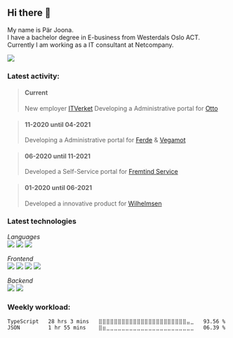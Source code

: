 ## Hi there 👋

My name is Pär Joona.  
I have a bachelor degree in E-business from Westerdals Oslo ACT.  
Currently I am working as a IT consultant at Netcompany.
 
<a href="https://www.linkedin.com/in/p%C3%A4r-joona-63764216a">
  <img src="https://img.shields.io/badge/linkedin-0077B5.svg?style=for-the-badge&logo=linkedin&logoColor=white"/>
</a>

### Latest activity:
> #### Current 
> New employer [ITVerket](https://www.itverket.no/)
> Developing a Administrative portal for [Otto](https://www.otto.no/)

> #### 11-2020 until 04-2021 
> Developing a Administrative portal for [Ferde](https://ferde.no/) & [Vegamot](https://www.vegamot.no/)

> #### 06-2020 until 11-2021
> Developed a Self-Service portal for [Fremtind Service](https://fremtindservice.no/)

> #### 01-2020 until 06-2021
> Developed a innovative product for [Wilhelmsen](https://www.wilhelmsen.com/)

### Latest technologies
*Languages*  
<img src="https://img.shields.io/badge/-Typescript-313131?style=for-the-badge&logo=Typescript&logoColor=white"/>
<img src="https://img.shields.io/badge/-C--Sharp-313131?style=for-the-badge&logo=C-sharp&logoColor=white"/>
<img src="https://img.shields.io/badge/-Dart-313131?style=for-the-badge&logo=Dart&logoColor=white"/>

*Frontend*  
<img src="https://img.shields.io/badge/-React-313131?style=for-the-badge&logo=React&logoColor=white"/>
<img src="https://img.shields.io/badge/-Vue.js-313131?style=for-the-badge&logo=Vue.js&logoColor=white"/>
<img src="https://img.shields.io/badge/-Sass-313131?style=for-the-badge&logo=SASS&logoColor=white"/>
<img src="https://img.shields.io/badge/-Flutter-313131?style=for-the-badge&logo=Flutter&logoColor=white"/>

*Backend*  
<img src="https://img.shields.io/badge/-.NET-313131?style=for-the-badge&logo=.NET&logoColor=white"/>
<img src="https://img.shields.io/badge/-Node.js-313131?style=for-the-badge&logo=Node.js&logoColor=white"/>


### Weekly workload:
<!--START_SECTION:waka-->
```text
TypeScript   28 hrs 3 mins   ⣿⣿⣿⣿⣿⣿⣿⣿⣿⣿⣿⣿⣿⣿⣿⣿⣿⣿⣿⣿⣿⣿⣿⣤⣀   93.56 % 
JSON         1 hr 55 mins    ⣿⣶⣀⣀⣀⣀⣀⣀⣀⣀⣀⣀⣀⣀⣀⣀⣀⣀⣀⣀⣀⣀⣀⣀⣀   06.39 % 
```
<!--END_SECTION:waka-->